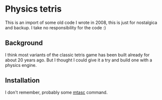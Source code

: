 # Physics tetris
This is an import of some old code I wrote in 2008, this is just for nostalgica and backup. I take no responsibility for the code :)

## Background

I think most variants of the classic tetris game has been built already for about 20 years ago. But I thought I could give it a try and build one with a physics engine.

## Installation
I don't remember, probably some [mtasc](http://www.mtasc.org/) command. 